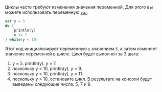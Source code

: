 Циклы часто требуют изменения значения переменной. Для этого вы можете использовать переменную [`var`](https://kotlinlang.org/docs/basic-syntax.html#variables):
```kotlin
var y = 5
do {
    println(y)
    y += 2
} while(y < 10)
```
Этот код инициализирует переменную `y` значением `5`, а затем изменяет значение переменной в цикле. Цикл будет выполнен за 3 шага:
1) y = 5. println(y). y = 7.
2) поскольку y < 10, println(y), y = 9.
3) поскольку y < 10, println(y), y = 11.
4) поскольку y > 10, остановите цикл.
   В результате на консоли будут выведены следующие числа: 5, 7 и 9.